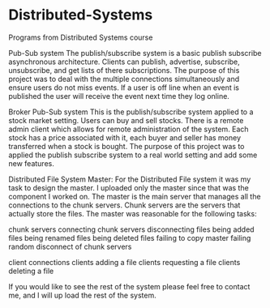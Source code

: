 Distributed-Systems
===================

Programs from Distributed Systems course 

Pub-Sub system
The publish/subscribe system is a basic publish subscribe asynchronous architecture. Clients can publish,  advertise, subscribe, unsubscribe, and get lists of there subscriptions. The purpose of this project was to deal with the multiple connections simultaneously and ensure users do not miss events. If a user is off line when an event is published the user will receive the event next time they log online.    

Broker Pub-Sub system
This is the publish/subscribe system applied to a stock market setting. Users can buy and sell stocks. There is a remote admin client which allows for remote administration of the system. Each stock has a price associated with it, each buyer and seller has money transferred when a stock is bought. The purpose of this project was to applied the publish subscribe system to a real world setting and add some new features.  

Distributed File System Master:
For the Distributed File system it was my task to design the master. I uploaded only the master since that was the component I worked on. The master is the main server that manages all the connections to the chunk servers. Chunk servers are the servers that actually store the files. The master was reasonable for the following tasks:

chunk servers connecting 
chunk servers disconnecting
files being added
files being renamed
files being deleted
files failing to copy
master failing
random disconnect of chunk servers 

client connections
clients adding a file
clients requesting a file
clients deleting a file

If you would like to see the rest of the system please feel free to contact me, and I will up load the rest of the system.
  

